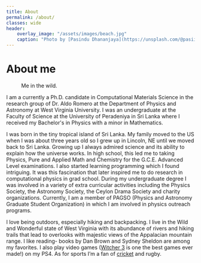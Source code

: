 ```yaml
---
title: About
permalink: /about/
classes: wide
header:
    overlay_image: "/assets/images/beach.jpg"
    caption: "Photo by [Pasindu Dhananjaya](https://unsplash.com/@pasiiijay) on [Unsplash](https://unsplash.com)"
---
```


# About me

<figure style="width: 25%" class="align-right">
  <img src="{{ site.url }}{{ site.baseurl }}/assets/images/DollySods2020.jpg" alt="">
  <figcaption>Me in the wild.</figcaption>
</figure> 
I am a currently a Ph.D. candidate in Computational Materials Science in the research group of Dr. Aldo Romero at the Department of Physics and Astronomy at West Virginia University. I was an undergraduate at the Faculty of Science at the University of Peradeniya in Sri Lanka where I received my Bachelor's in Physics with a minor in Mathematics.   

I was born in the tiny tropical island of Sri Lanka. My family moved to the US when I was about three years old so I grew up in Lincoln, NE until we moved back to Sri Lanka. Growing up I always admired science and its ability to explain how the universe works.  In high school, this led me to taking Physics, Pure and Applied Math and Chemistry for the G.C.E. Advanced Level examinations. I also started learning programming which I found intriguing. It was this fascination that later inspired me to do research in computational physics in grad school. During my undergraduate degree I was involved in a variety of extra curricular activities including the Physics Society, the Astronomy Society, the Ceylon Drama Society and charity organizations. Currently, I am a member of PAGSO (Physics and Astronomy Graduate Student Organization) in which I am involved in physics outreach programs. 

I love being outdoors, especially hiking and backpacking. I live in the Wild and Wonderful state of West Virginia with its abundance of rivers and hiking trails that lead to overlooks with majestic views of the Appalacian mountain range. I like reading- books by Dan Brown and Sydney Sheldon are among my favorites. I also play video games ([Witcher 3](https://thewitcher.com/en/) is one the best games ever made!) on my PS4.  As for sports I’m a fan of [cricket](https://en.wikipedia.org/wiki/Cricket) and rugby. 